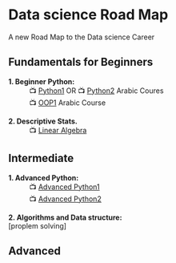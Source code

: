# Data science Road Map
A new Road Map to the Data science Career

## Fundamentals for Beginners

**1. Beginner Python:** <br>
&emsp;&emsp;&emsp;:tv: [Python1](https://www.youtube.com/watch?v=XKHEtdqhLK8) OR :tv: [Python2](https://www.youtube.com/playlist?list=PLDoPjvoNmBAyE_gei5d18qkfIe-Z8mocs) Arabic Coures <br> <!--30 days--> 
&emsp;&emsp;&emsp;:tv: [OOP1](https://www.youtube.com/playlist?list=PLUgz8T_NoattU54gGARPXPmmawQNl-1_T) Arabic Course <br>

**2. Descriptive Stats.** <br>
&emsp;&emsp;&emsp;:tv: [Linear Algebra](https://www.youtube.com/playlist?list=PLCpgggEg1JgqgRR7KztwkbYrwIi8AIla4)<br>  <!--30 days-->

## Intermediate
**1. Advanced Python:** <br>
&emsp;&emsp;&emsp;:tv: [Advanced Python1](https://www.youtube.com/playlist?list=PL7yh-TELLS1FuqLSjl5bgiQIEH25VEmIc) <br>
&emsp;&emsp;&emsp;:tv: [Advanced Python2](https://www.youtube.com/playlist?list=PLqnslRFeH2UqLwzS0AwKDKLrpYBKzLBy2) <br>


**2. Algorithms and Data structure:** <br>
[proplem solving]

## Advanced
